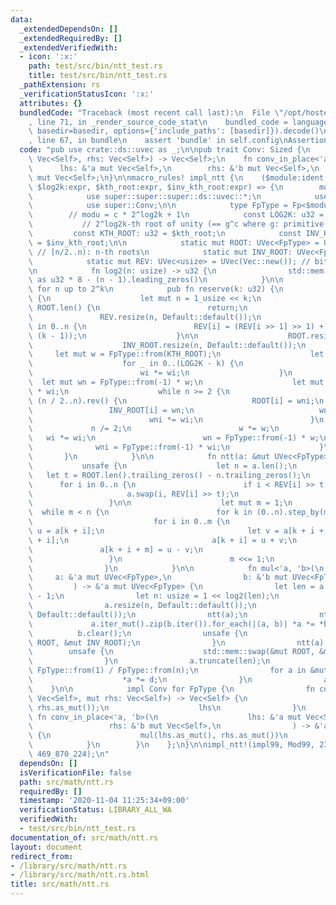 ```yaml
---
data:
  _extendedDependsOn: []
  _extendedRequiredBy: []
  _extendedVerifiedWith:
  - icon: ':x:'
    path: test/src/bin/ntt_test.rs
    title: test/src/bin/ntt_test.rs
  _pathExtension: rs
  _verificationStatusIcon: ':x:'
  attributes: {}
  bundledCode: "Traceback (most recent call last):\n  File \"/opt/hostedtoolcache/Python/3.9.0/x64/lib/python3.9/site-packages/onlinejudge_verify/documentation/build.py\"\
    , line 71, in _render_source_code_stat\n    bundled_code = language.bundle(stat.path,\
    \ basedir=basedir, options={'include_paths': [basedir]}).decode()\n  File \"/opt/hostedtoolcache/Python/3.9.0/x64/lib/python3.9/site-packages/onlinejudge_verify/languages/user_defined.py\"\
    , line 67, in bundle\n    assert 'bundle' in self.config\nAssertionError\n"
  code: "pub use crate::ds::uvec as _;\n\npub trait Conv: Sized {\n    fn conv(lhs:\
    \ Vec<Self>, rhs: Vec<Self>) -> Vec<Self>;\n    fn conv_in_place<'a, 'b>(\n  \
    \      lhs: &'a mut Vec<Self>,\n        rhs: &'b mut Vec<Self>,\n    ) -> &'a\
    \ mut Vec<Self>;\n}\n\nmacro_rules! impl_ntt {\n    ($module:ident, $modu:ty,\
    \ $log2k:expr, $kth_root:expr, $inv_kth_root:expr) => {\n        mod $module {\n\
    \            use super::super::super::ds::uvec::*;\n            use super::super::super::fp::*;\n\
    \            use super::Conv;\n\n            type FpType = Fp<$modu>;\n\n    \
    \        // modu = c * 2^log2k + 1\n            const LOG2K: u32 = $log2k;\n \
    \           // 2^log2k-th root of unity (== g^c where g: primitive root)\n   \
    \         const KTH_ROOT: u32 = $kth_root;\n            const INV_KTH_ROOT: u32\
    \ = $inv_kth_root;\n\n            static mut ROOT: UVec<FpType> = UVec(Vec::new());\
    \ // [n/2..n): n-th roots\n            static mut INV_ROOT: UVec<FpType> = UVec(Vec::new());\n\
    \            static mut REV: UVec<usize> = UVec(Vec::new()); // bit reversed\n\
    \n            fn log2(n: usize) -> u32 {\n                std::mem::size_of::<usize>()\
    \ as u32 * 8 - (n - 1).leading_zeros()\n            }\n\n            // reserve\
    \ for n up to 2^k\n            pub fn reserve(k: u32) {\n                unsafe\
    \ {\n                    let mut n = 1_usize << k;\n                    if n <=\
    \ ROOT.len() {\n                        return;\n                    }\n     \
    \               REV.resize(n, Default::default());\n                    for i\
    \ in 0..n {\n                        REV[i] = (REV[i >> 1] >> 1) + ((i & 1) <<\
    \ (k - 1));\n                    }\n\n                    ROOT.resize(n, Default::default());\n\
    \                    INV_ROOT.resize(n, Default::default());\n               \
    \     let mut w = FpType::from(KTH_ROOT);\n                    let mut wi = FpType::from(INV_KTH_ROOT);\n\
    \                    for _ in 0..(LOG2K - k) {\n                        w *= w;\n\
    \                        wi *= wi;\n                    }\n                  \
    \  let mut wn = FpType::from(-1) * w;\n                    let mut wni = FpType::from(-1)\
    \ * wi;\n                    while n >= 2 {\n                        for i in\
    \ (n / 2..n).rev() {\n                            ROOT[i] = wni;\n           \
    \                 INV_ROOT[i] = wn;\n                            wn *= w;\n  \
    \                          wni *= wi;\n                        }\n           \
    \             n /= 2;\n                        w *= w;\n                     \
    \   wi *= wi;\n                        wn = FpType::from(-1) * w;\n          \
    \              wni = FpType::from(-1) * wi;\n                    }\n         \
    \       }\n            }\n\n            fn ntt(a: &mut UVec<FpType>) {\n     \
    \           unsafe {\n                    let n = a.len();\n                 \
    \   let t = ROOT.len().trailing_zeros() - n.trailing_zeros();\n              \
    \      for i in 0..n {\n                        if i < REV[i] >> t {\n       \
    \                     a.swap(i, REV[i] >> t);\n                        }\n   \
    \                 }\n\n                    let mut m = 1;\n                  \
    \  while m < n {\n                        for k in (0..n).step_by(m * 2) {\n \
    \                           for i in 0..m {\n                                let\
    \ u = a[k + i];\n                                let v = a[k + i + m] * ROOT[m\
    \ + i];\n                                a[k + i] = u + v;\n                 \
    \               a[k + i + m] = u - v;\n                            }\n       \
    \                 }\n                        m <<= 1;\n                    }\n\
    \                }\n            }\n\n            fn mul<'a, 'b>(\n           \
    \     a: &'a mut UVec<FpType>,\n                b: &'b mut UVec<FpType>,\n   \
    \         ) -> &'a mut UVec<FpType> {\n                let len = a.len() + b.len()\
    \ - 1;\n                let n: usize = 1 << log2(len);\n                reserve(n.trailing_zeros());\n\
    \                a.resize(n, Default::default());\n                b.resize(n,\
    \ Default::default());\n                ntt(a);\n                ntt(b);\n   \
    \             a.iter_mut().zip(b.iter()).for_each(|(a, b)| *a *= *b);\n      \
    \          b.clear();\n                unsafe {\n                    std::mem::swap(&mut\
    \ ROOT, &mut INV_ROOT);\n                }\n                ntt(a);\n        \
    \        unsafe {\n                    std::mem::swap(&mut ROOT, &mut INV_ROOT);\n\
    \                }\n                a.truncate(len);\n                let d =\
    \ FpType::from(1) / FpType::from(n);\n                for a in &mut a[..] {\n\
    \                    *a *= d;\n                }\n                a\n        \
    \    }\n\n            impl Conv for FpType {\n                fn conv(mut lhs:\
    \ Vec<Self>, mut rhs: Vec<Self>) -> Vec<Self> {\n                    mul(lhs.as_mut(),\
    \ rhs.as_mut());\n                    lhs\n                }\n               \
    \ fn conv_in_place<'a, 'b>(\n                    lhs: &'a mut Vec<Self>,\n   \
    \                 rhs: &'b mut Vec<Self>,\n                ) -> &'a mut Vec<Self>\
    \ {\n                    mul(lhs.as_mut(), rhs.as_mut())\n                }\n\
    \            }\n        }\n    };\n}\n\nimpl_ntt!(impl99, Mod99, 23, 15_311_432,\
    \ 469_870_224);\n"
  dependsOn: []
  isVerificationFile: false
  path: src/math/ntt.rs
  requiredBy: []
  timestamp: '2020-11-04 11:25:34+09:00'
  verificationStatus: LIBRARY_ALL_WA
  verifiedWith:
  - test/src/bin/ntt_test.rs
documentation_of: src/math/ntt.rs
layout: document
redirect_from:
- /library/src/math/ntt.rs
- /library/src/math/ntt.rs.html
title: src/math/ntt.rs
---
```

